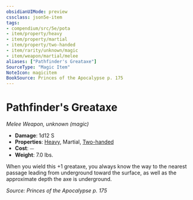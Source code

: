 ```yaml
---
obsidianUIMode: preview
cssclass: json5e-item
tags:
- compendium/src/5e/pota
- item/property/heavy
- item/property/martial
- item/property/two-handed
- item/rarity/unknown/magic
- item/weapon/martial/melee
aliases: ["Pathfinder's Greataxe"]
SourceType: "Magic Item"
NoteIcon: magicitem
BookSource: Princes of the Apocalypse p. 175
---
```

# Pathfinder's Greataxe
*Melee Weapon, unknown (magic)*  

- **Damage**: 1d12 S
- **Properties**: [Heavy](/2-Mechanics/CLI/rules/item-properties.md#Heavy), Martial, [Two-handed](/2-Mechanics/CLI/rules/item-properties.md#Two-handed)
- **Cost**: ⏤
- **Weight**: 7.0 lbs.

When you wield this +1 greataxe, you always know the way to the nearest passage leading from underground toward the surface, as well as the approximate depth the axe is underground.

*Source: Princes of the Apocalypse p. 175*